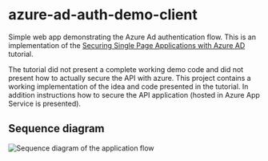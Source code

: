 # azure-ad-auth-demo-client
Simple web app demonstrating the Azure Ad authentication flow. This is an implementation of the [Securing Single Page Applications with Azure AD](http://blog.itaysk.com/2017/01/19/securing-single-page-applications-with-azure-ad) tutorial.

The tutorial did not present a complete working demo code and did not present how to actually secure the API with azure. This project contains a working implementation of the idea and code presented in the tutorial. In addition instructions how to secure the API application (hosted in Azure App Service is presented).

## Sequence diagram
![Sequence diagram of the application flow](/../screenshots/readmeImages/AzureADSequence.png?raw=true "Sequence diagram")
